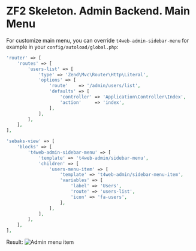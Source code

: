 # ZF2 Skeleton. Admin Backend. Main Menu

For customize main menu, you can override `t4web-admin-sidebar-menu` for example in your `config/autoload/global.php`:

```php
'router' => [
    'routes' => [
        'users-list' => [
            'type' => 'Zend\Mvc\Router\Http\Literal',
            'options' => [
                'route'    => '/admin/users/list',
                'defaults' => [
                    'controller' => 'Application\Controller\Index',
                    'action'     => 'index',
                ],
            ],
        ],
    ],
],

'sebaks-view' => [
    'blocks' => [
        't4web-admin-sidebar-menu' => [
            'template' => 't4web-admin/sidebar-menu',
            'children' => [
                'users-menu-item' => [
                    'template' => 't4web-admin/sidebar-menu-item',
                    'variables' => [
                        'label' => 'Users',
                        'route' => 'users-list',
                        'icon' => 'fa-users',
                    ],
                ],
            ],
        ],
    ],
],
```

Result:
![Admin menu item](http://teamforweb.com/var/admin-menu-item.jpg)
